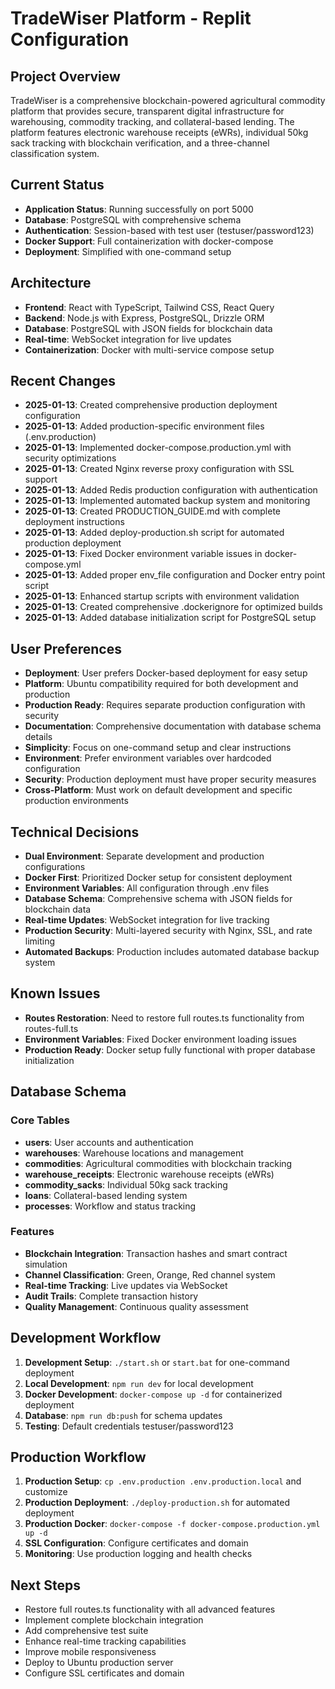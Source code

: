 # TradeWiser Platform - Replit Configuration

## Project Overview
TradeWiser is a comprehensive blockchain-powered agricultural commodity platform that provides secure, transparent digital infrastructure for warehousing, commodity tracking, and collateral-based lending. The platform features electronic warehouse receipts (eWRs), individual 50kg sack tracking with blockchain verification, and a three-channel classification system.

## Current Status
- **Application Status**: Running successfully on port 5000
- **Database**: PostgreSQL with comprehensive schema
- **Authentication**: Session-based with test user (testuser/password123)
- **Docker Support**: Full containerization with docker-compose
- **Deployment**: Simplified with one-command setup

## Architecture
- **Frontend**: React with TypeScript, Tailwind CSS, React Query
- **Backend**: Node.js with Express, PostgreSQL, Drizzle ORM
- **Database**: PostgreSQL with JSON fields for blockchain data
- **Real-time**: WebSocket integration for live updates
- **Containerization**: Docker with multi-service compose setup

## Recent Changes
- **2025-01-13**: Created comprehensive production deployment configuration
- **2025-01-13**: Added production-specific environment files (.env.production)
- **2025-01-13**: Implemented docker-compose.production.yml with security optimizations
- **2025-01-13**: Created Nginx reverse proxy configuration with SSL support
- **2025-01-13**: Added Redis production configuration with authentication
- **2025-01-13**: Implemented automated backup system and monitoring
- **2025-01-13**: Created PRODUCTION_GUIDE.md with complete deployment instructions
- **2025-01-13**: Added deploy-production.sh script for automated production deployment
- **2025-01-13**: Fixed Docker environment variable issues in docker-compose.yml
- **2025-01-13**: Added proper env_file configuration and Docker entry point script
- **2025-01-13**: Enhanced startup scripts with environment validation
- **2025-01-13**: Created comprehensive .dockerignore for optimized builds
- **2025-01-13**: Added database initialization script for PostgreSQL setup

## User Preferences
- **Deployment**: User prefers Docker-based deployment for easy setup
- **Platform**: Ubuntu compatibility required for both development and production
- **Production Ready**: Requires separate production configuration with security
- **Documentation**: Comprehensive documentation with database schema details
- **Simplicity**: Focus on one-command setup and clear instructions
- **Environment**: Prefer environment variables over hardcoded configuration
- **Security**: Production deployment must have proper security measures
- **Cross-Platform**: Must work on default development and specific production environments

## Technical Decisions
- **Dual Environment**: Separate development and production configurations
- **Docker First**: Prioritized Docker setup for consistent deployment
- **Environment Variables**: All configuration through .env files
- **Database Schema**: Comprehensive schema with JSON fields for blockchain data
- **Real-time Updates**: WebSocket integration for live tracking
- **Production Security**: Multi-layered security with Nginx, SSL, and rate limiting
- **Automated Backups**: Production includes automated database backup system

## Known Issues
- **Routes Restoration**: Need to restore full routes.ts functionality from routes-full.ts
- **Environment Variables**: Fixed Docker environment loading issues
- **Production Ready**: Docker setup fully functional with proper database initialization

## Database Schema
### Core Tables
- **users**: User accounts and authentication
- **warehouses**: Warehouse locations and management
- **commodities**: Agricultural commodities with blockchain tracking
- **warehouse_receipts**: Electronic warehouse receipts (eWRs)
- **commodity_sacks**: Individual 50kg sack tracking
- **loans**: Collateral-based lending system
- **processes**: Workflow and status tracking

### Features
- **Blockchain Integration**: Transaction hashes and smart contract simulation
- **Channel Classification**: Green, Orange, Red channel system
- **Real-time Tracking**: Live updates via WebSocket
- **Audit Trails**: Complete transaction history
- **Quality Management**: Continuous quality assessment

## Development Workflow
1. **Development Setup**: `./start.sh` or `start.bat` for one-command deployment
2. **Local Development**: `npm run dev` for local development
3. **Docker Development**: `docker-compose up -d` for containerized deployment
4. **Database**: `npm run db:push` for schema updates
5. **Testing**: Default credentials testuser/password123

## Production Workflow
1. **Production Setup**: `cp .env.production .env.production.local` and customize
2. **Production Deployment**: `./deploy-production.sh` for automated deployment
3. **Production Docker**: `docker-compose -f docker-compose.production.yml up -d`
4. **SSL Configuration**: Configure certificates and domain
5. **Monitoring**: Use production logging and health checks

## Next Steps
- Restore full routes.ts functionality with all advanced features
- Implement complete blockchain integration
- Add comprehensive test suite
- Enhance real-time tracking capabilities
- Improve mobile responsiveness
- Deploy to Ubuntu production server
- Configure SSL certificates and domain